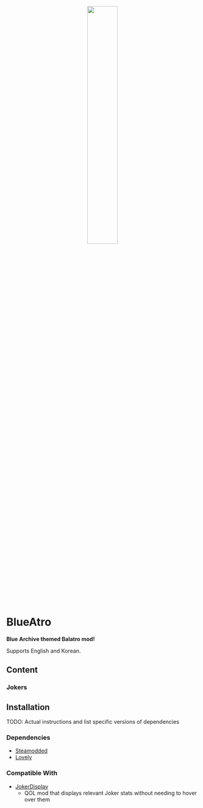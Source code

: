 <p align="center">
  <img src="https://github.com/user-attachments/assets/20d5593d-0aad-4f59-9a0e-d01572bdd85a" style="width: 40%;">
</p>

# BlueAtro
**Blue Archive themed Balatro mod!**

Supports English and Korean.

## Content
### Jokers


## Installation
TODO: Actual instructions and list specific versions of dependencies

### Dependencies
- [Steamodded](https://github.com/Steamopollys/Steamodded/)
- [Lovely](https://github.com/ethangreen-dev/lovely-injector)

### Compatible With
- [JokerDisplay](https://github.com/nh6574/JokerDisplay)
  - QOL mod that displays relevant Joker stats without needing to hover over them
